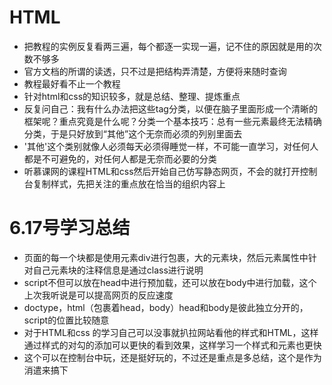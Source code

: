 # HTML
- 把教程的实例反复看两三遍，每个都逐一实现一遍，记不住的原因就是用的次数不够多
- 官方文档的所谓的读透，只不过是把结构弄清楚，方便将来随时查询
- 教程最好看不止一个教程
- 针对html和css的知识较多，就是总结、整理、提炼重点
- 反复问自己：我有什么办法把这些tag分类，以便在脑子里面形成一个清晰的框架呢？重点究竟是什么呢？分类一个基本技巧：总有一些元素最终无法精确分类，于是只好放到“其他”这个无奈而必须的列别里面去
- '其他'这个类别就像人必须每天必须得睡觉一样，不可能一直学习，对任何人都是不可避免的，对任何人都是无奈而必要的分类
- 听慕课网的课程HTML和css然后开始自己仿写静态网页，不会的就打开控制台复制样式，先把关注的重点放在恰当的组织内容上
# 6.17号学习总结
- 页面的每一个块都是使用元素div进行包裹，大的元素块，然后元素属性中针对自己元素块的注释信息是通过class进行说明
- script不但可以放在head中进行预加载，还可以放在body中进行加载，这个上次我听说是可以提高网页的反应速度
- doctype，html（包裹着head，body）head和body是彼此独立分开的，script的位置比较随意
- 对于HTML和css 的学习自己可以没事就扒拉网站看他的样式和HTML，这样通过样式的对勾的添加可以更快的看到效果，这样学习一个样式和元素也更快
- 这个可以在控制台中玩，还是挺好玩的，不过还是重点是多总结，这个是作为消遣来搞下